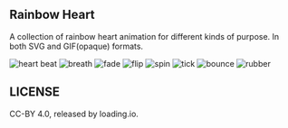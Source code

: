 Rainbow Heart
---------

A collection of rainbow heart animation for different kinds of purpose. In both SVG and GIF(opaque) formats.

![heart beat](https://github.com/loadingio/rainbow-heart/blob/master/dist/beat.gif?raw=true)
![breath](https://github.com/loadingio/rainbow-heart/blob/master/dist/breath.gif?raw=true)
![fade](https://github.com/loadingio/rainbow-heart/blob/master/dist/fade.gif?raw=true)
![flip](https://github.com/loadingio/rainbow-heart/blob/master/dist/flip.gif?raw=true)
![spin](https://github.com/loadingio/rainbow-heart/blob/master/dist/spin.gif?raw=true)
![tick](https://github.com/loadingio/rainbow-heart/blob/master/dist/tick.gif?raw=true)
![bounce](https://github.com/loadingio/rainbow-heart/blob/master/dist/bounce.gif?raw=true)
![rubber](https://github.com/loadingio/rainbow-heart/blob/master/dist/rubber.gif?raw=true)


LICENSE
---------

CC-BY 4.0, released by loading.io.
